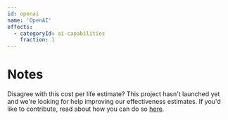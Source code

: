 ```yaml
---
id: openai
name: 'OpenAI'
effects:
  - categoryId: ai-capabilities
    fraction: 1
---
```


# Notes

Disagree with this cost per life estimate? This project hasn't launched yet and we're looking for help improving our effectiveness estimates.
If you'd like to contribute, read about how you can do so [here](https://github.com/impactlist/impactlist/blob/master/CONTRIBUTING.md).
